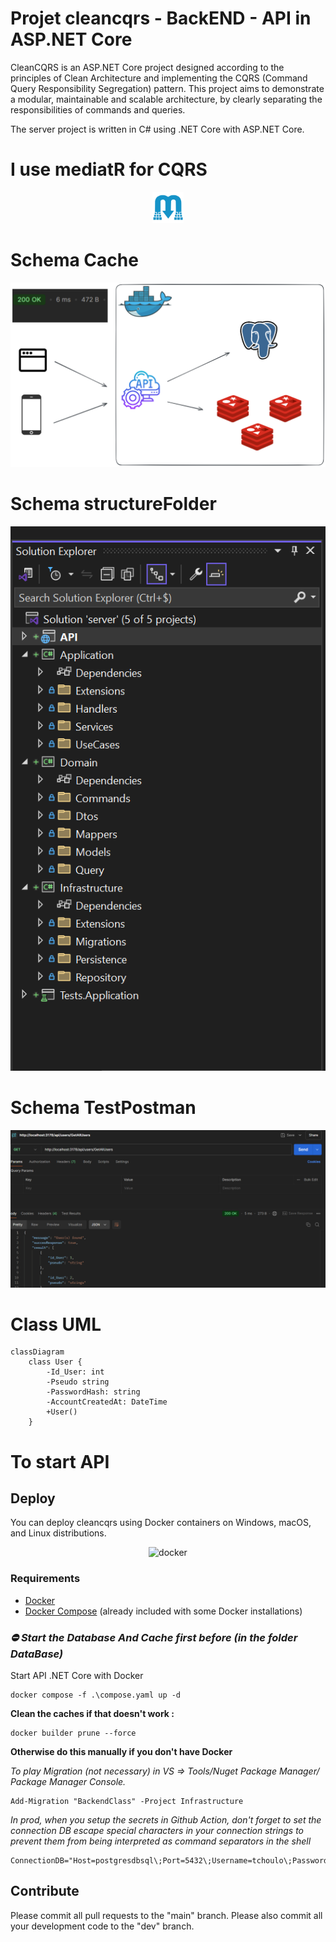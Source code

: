 # Projet cleancqrs - BackEND - API in ASP.NET Core

CleanCQRS is an ASP.NET Core project designed according to the principles of Clean Architecture and implementing the CQRS (Command Query Responsibility Segregation) pattern. This project aims to demonstrate a modular, maintainable and scalable architecture, by clearly separating the responsibilities of commands and queries. 

The server project is written in C# using .NET Core with ASP.NET Core.

# I use mediatR for CQRS

<p align="center">
  <img src="./assets/mediatR.png" width="50" height="50">
</p>

# Schema Cache

![Schema Cache](./assets/redisD.png)

# Schema structureFolder

![Schema structureFolder](./assets/structure.png)

# Schema TestPostman

![Schema TestPostman](./assets/PostmanTest.png)

# Class UML
```mermaid
classDiagram
    class User {
        -Id_User: int
        -Pseudo string
        -PasswordHash: string
        -AccountCreatedAt: DateTime
        +User()
    }
```

# To start API

## Deploy

You can deploy cleancqrs using Docker containers on Windows, macOS, and Linux distributions.

<p align="center">
    <img src="https://i.imgur.com/SZc8JnH.png" alt="docker" />
  </a>
</p>

### Requirements

- [Docker](https://www.docker.com/community-edition#/download)
- [Docker Compose](https://docs.docker.com/compose/install/) (already included with some Docker installations)

### *⛔ Start the Database And Cache first before (in the folder DataBase)*

Start API .NET Core with Docker
```
docker compose -f .\compose.yaml up -d
```

**Clean the caches if that doesn't work :**

```
docker builder prune --force
```

**Otherwise do this manually if you don't have Docker**

*To play Migration (not necessary) in VS => Tools/Nuget Package Manager/ Package Manager Console.*
```
Add-Migration "BackendClass" -Project Infrastructure
```

*In prod, when you setup the secrets in Github Action, don't forget to set the connection DB escape special characters in your connection strings to prevent them from being interpreted as command separators in the shell*
```
ConnectionDB="Host=postgresdbsql\;Port=5432\;Username=tchoulo\;Password=123tchoulo123\;Database=devDB\;"
```

## Contribute

 Please commit all pull requests to the "main" branch. Please also commit all your development code to the "dev" branch.